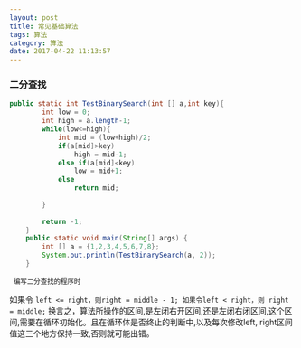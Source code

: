 ```yaml
---
layout: post
title: 常见基础算法
tags: 算法
category: 算法
date: 2017-04-22 11:13:57
---
```



### 二分查找

```java
public static int TestBinarySearch(int [] a,int key){
		int low = 0;
		int high = a.length-1;
		while(low<=high){
			int mid = (low+high)/2;
			if(a[mid]>key)
				high = mid-1;
			else if(a[mid]<key)
				low = mid+1;
			else 
				return mid;
		
		}
	
		return -1;
	}
	public static void main(String[] args) {
		int [] a = {1,2,3,4,5,6,7,8};
		System.out.println(TestBinarySearch(a, 2));
	}
```
     编写二分查找的程序时
如果令 `left <= right，则right = middle - 1;
如果令left < right，则 right = middle;`
换言之，算法所操作的区间,是左闭右开区间,还是左闭右闭区间,这个区间,需要在循环初始化。且在循环体是否终止的判断中,以及每次修改left, right区间值这三个地方保持一致,否则就可能出错。